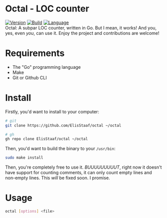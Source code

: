 # Octal - LOC counter
[![Version](https://img.shields.io/badge/Version-1.0.0-2dd245?style=for-the-badge)](https://github.com/ElisStaaf/octal)
[![Build](https://img.shields.io/badge/Build%20(Fedora)-passing-2a7fd5?logo=fedora&logoColor=2a7fd5&style=for-the-badge)](https://github.com/ElisStaaf/octal)
[![Language](https://img.shields.io/badge/Language-Go-20c9df?logo=Go&style=for-the-badge)](https://github.com/ElisStaaf/octal)  
Octal: A subpar LOC counter, written in Go. But I mean, it works! And you, yes, even *you*, can 
use it. Enjoy the project and contributions are welcome!

# Requirements
* The "Go" programming language
* Make
* Git or Github CLI

# Install
Firstly, you'd want to install to your computer:
```bash
# git
git clone https://github.com/ElisStaaf/octal ~/octal

# gh
gh repo clone ElisStaaf/octal ~/octal
```
Then, you'd want to build the binary to your `/usr/bin`:
```bash
sudo make install
```
Then, you're completely free to use it. *BUUUUUUUUUT*, right now it doesn't have support for counting comments, it can
only count empty lines and non-empty lines. This *will* be fixed soon. I promise.

# Usage
```bash
octal [options] <file>
```
